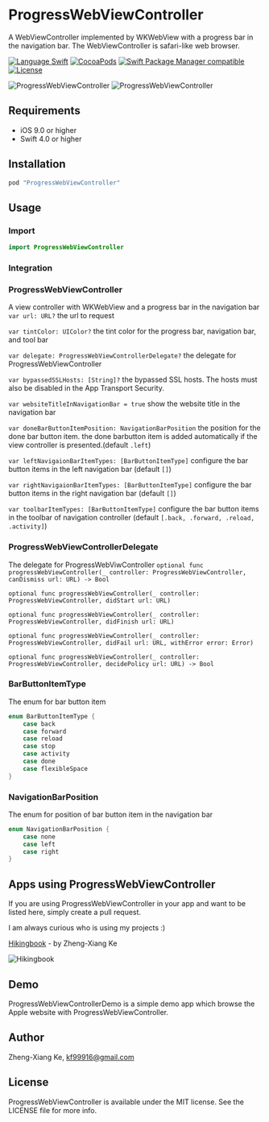 # ProgressWebViewController
A WebViewController implemented by WKWebView with a progress bar in the navigation bar. The WebViewController is safari-like web browser.

[![Language Swift](https://img.shields.io/badge/Language-Swift%204.0-orange.svg?style=flat)](https://swift.org)
[![CocoaPods](https://img.shields.io/cocoapods/v/ProgressWebViewController.svg)](#cocoapods)
[![Swift Package Manager compatible](https://img.shields.io/badge/Swift%20Package%20Manager-compatible-brightgreen.svg)](https://github.com/apple/swift-package-manager)
[![License](https://img.shields.io/github/license/kf99916/ProgressWebViewController.svg)](LICENSE)

![ProgressWebViewController](/screenshots/progressWebViewController.png "ProgressWebViewController")
![ProgressWebViewController](/screenshots/progressWebViewController2.png "ProgressWebViewController")

## Requirements

- iOS 9.0 or higher
- Swift 4.0 or higher

## Installation

```ruby
pod "ProgressWebViewController"
```

## Usage

### Import

```swift
import ProgressWebViewController
```

### Integration

### ProgressWebViewController

A view controller with WKWebView and a progress bar in the navigation bar 
`var url: URL?` the url to request

`var tintColor: UIColor?` the tint color for the progress bar, navigation bar, and tool bar

`var delegate: ProgressWebViewControllerDelegate?` the delegate for ProgressWebViewController

`var bypassedSSLHosts: [String]?` the bypassed SSL hosts. The hosts must also be disabled in the App Transport Security.

`var websiteTitleInNavigationBar = true` show the website title in the navigation bar

`var doneBarButtonItemPosition: NavigationBarPosition` the position for the done bar button item. the done barbutton item is added automatically if the view controller is presented.(default `.left`)

`var leftNavigaionBarItemTypes: [BarButtonItemType]` configure the bar button items in the left navigation bar (default `[]`)

`var rightNavigaionBarItemTypes: [BarButtonItemType]` configure the bar button items in the right navigation bar (default `[]`)

`var toolbarItemTypes: [BarButtonItemType]` configure the bar button items in the toolbar of navigation controller (default `[.back, .forward, .reload, .activity]`)

### ProgressWebViewControllerDelegate

The delegate for ProgressWebViwController
`optional func progressWebViewController(_ controller: ProgressWebViewController, canDismiss url: URL) -> Bool`

`optional func progressWebViewController(_ controller: ProgressWebViewController, didStart url: URL)`

`optional func progressWebViewController(_ controller: ProgressWebViewController, didFinish url: URL)`

`optional func progressWebViewController(_ controller: ProgressWebViewController, didFail url: URL, withError error: Error)`

`optional func progressWebViewController(_ controller: ProgressWebViewController, decidePolicy url: URL) -> Bool`

### BarButtonItemType
The enum for bar button item
```swift
enum BarButtonItemType {
    case back
    case forward
    case reload
    case stop
    case activity
    case done
    case flexibleSpace
}
```

### NavigationBarPosition
The enum for position of bar button item in the navigation bar
```swift
enum NavigationBarPosition {
    case none
    case left
    case right
}
```

## Apps using ProgressWebViewController

If you are using ProgressWebViewController in your app and want to be listed here, simply create a pull request.

I am always curious who is using my projects :)

[Hikingbook](https://itunes.apple.com/app/id1067838748) - by Zheng-Xiang Ke

![Hikingbook](apps/Hikingbook.png)

## Demo

ProgressWebViewControllerDemo is a simple demo app which browse the Apple website with ProgressWebViewController.

## Author

Zheng-Xiang Ke, kf99916@gmail.com

## License

ProgressWebViewController is available under the MIT license. See the LICENSE file for more info.
